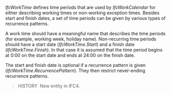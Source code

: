 ﻿_IfcWorkTime_ defines time periods that are used by _IfcWorkCalendar_ for either describing working times or non-working exception times. Besides start and finish dates, a set of time periods can be given by various types of recurrence patterns.

A work time should have a meaningful name that describes the time periods (for example, working week, holiday name). Non-recurring time periods should have a start date (_IfcWorkTime.Start_) and a finish date (_IfcWorkTime.Finish_). In that case it is assumed that the time period begins at 0:00 on the start date and ends at 24:00 on the finish date.

The start and finish date is optional if a recurrence pattern is given (_IfcWorkTime.RecurrencePattern_). They then restrict never-ending recurrence patterns.

> HISTORY&nbsp; New entity in IFC4.
